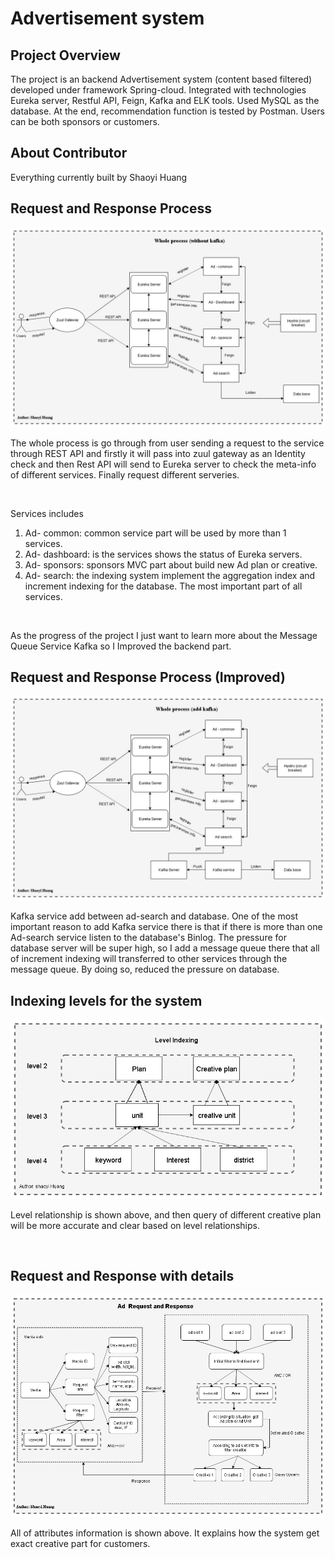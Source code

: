 # Advertisement system



## Project Overview

The project is an backend Advertisement system (content based filtered) developed under framework Spring-cloud. Integrated with technologies Eureka server, Restful API, Feign, Kafka and ELK tools. Used MySQL as the database. At the end, recommendation function is tested by Postman. Users can be both sponsors or customers. 



## About Contributor

Everything currently built by Shaoyi Huang



## Request and Response Process 

<img src="img/1.jpg">

The whole process is go through from user sending a request to the service through REST API and firstly it will pass into zuul gateway as an Identity check and then Rest API will send to Eureka server to check the meta-info of different services. Finally request different serveries.

<br/>

Services includes

1. Ad- common: common service part will be used by more than 1 services.
2. Ad- dashboard:  is the services shows the status of Eureka servers.
3. Ad- sponsors: sponsors MVC part about build new Ad plan or creative.
4. Ad- search: the indexing system implement the aggregation index and increment indexing for the database. The most important part of all services.

<br />

As the progress of the project I just want to learn more about the Message Queue Service Kafka so I Improved the backend part.



## Request and Response Process (Improved)

<img src="img/3.jpg">

<br/>

Kafka service add  between ad-search and database. One of the most important reason to add Kafka service there is that if there is more than one Ad-search service listen to the database's Binlog. The pressure for database server will be super high, so I add a message queue there that all of increment indexing will transferred to other services through the message queue. By doing so, reduced the pressure on database.





## Indexing levels for the system

<img src="img/4.jpg">

Level relationship is shown above, and then query of different creative plan will be more accurate and clear based on level relationships.

<br/>





## Request and Response with details

<img src="img/2.jpg">

All of attributes information is shown above. It explains how the system get exact creative part for customers.
